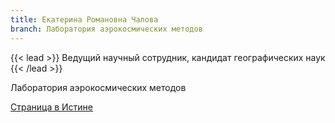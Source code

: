```yaml
---
title: Екатерина Романовна Чалова
branch: Лаборатория аэрокосмических методов
---
```

{{< lead >}} Ведущий научный сотрудник, кандидат географических наук {{< /lead >}}

Лаборатория аэрокосмических методов

[Страница в Истине](https://istina.msu.ru/workers/514624)